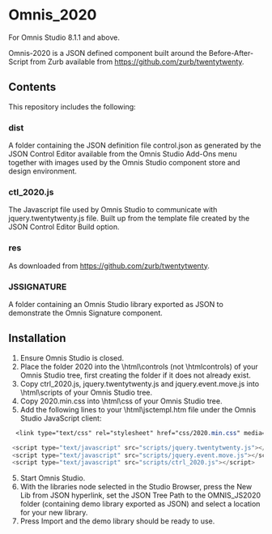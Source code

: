 # Omnis_2020
For Omnis Studio 8.1.1 and above.

Omnis-2020 is a JSON defined component built around the Before-After-Script from Zurb available from https://github.com/zurb/twentytwenty.

## Contents

This repository includes the following:

### dist
A folder containing the JSON definition file control.json as generated by the JSON Control Editor available from the Omnis Studio Add-Ons menu together with images used by the Omnis Studio component store and design environment.

### ctl_2020.js
The Javascript file used by Omnis Studio to communicate with jquery.twentytwenty.js file. Built up from the template file created by the JSON Control Editor Build option.

### res
As downloaded from https://github.com/zurb/twentytwenty.

### JSSIGNATURE
A folder containing an Omnis Studio library exported as JSON to demonstrate the Omnis Signature component.

## Installation
1. Ensure Omnis Studio is closed.
2. Place the folder 2020 into the \html\controls (not \htmlcontrols) of your Omnis Studio tree, first creating the folder if it does not already exist.
3. Copy ctrl_2020.js, jquery.twentytwenty.js and jquery.event.move.js into \html\scripts of your Omnis Studio tree.  
3. Copy 2020.min.css into \html\css of your Omnis Studio tree.
4. Add the following lines to your \html\jsctempl.htm file under the Omnis Studio JavaScript client:

```css  
  <link type="text/css" rel="stylesheet" href="css/2020.min.css" media="screen" />
```
```javascript
 <script type="text/javascript" src="scripts/jquery.twentytwenty.js"></script>
 <script type="text/javascript" src="scripts/jquery.event.move.js"></script>   
 <script type="text/javascript" src="scripts/ctrl_2020.js"></script>
```
5. Start Omnis Studio.
6. With the libraries node selected in the Studio Browser, press the New Lib from JSON hyperlink, set the JSON Tree Path to the OMNIS_JS2020 folder (containing demo library exported as JSON) and select a location for your new library.
7.	Press Import and the demo library should be ready to use.